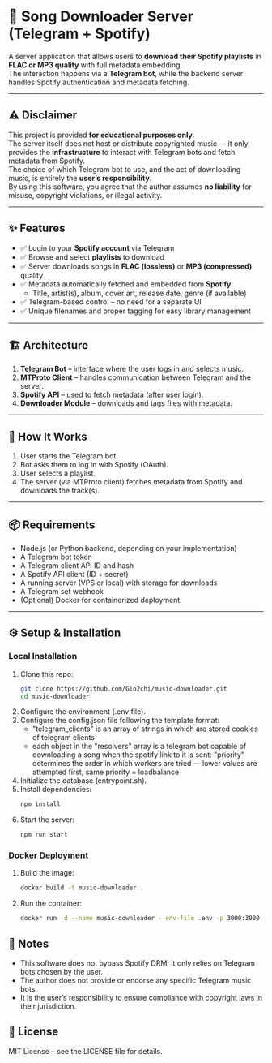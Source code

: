 # 🎵 Song Downloader Server (Telegram + Spotify)

A server application that allows users to **download their Spotify playlists** in **FLAC or MP3 quality** with full metadata embedding.  
The interaction happens via a **Telegram bot**, while the backend server handles Spotify authentication and metadata fetching.  

---

## ⚠️ Disclaimer
This project is provided **for educational purposes only**.  
The server itself does not host or distribute copyrighted music — it only provides the **infrastructure** to interact with Telegram bots and fetch metadata from Spotify.  
The choice of which Telegram bot to use, and the act of downloading music, is entirely the **user’s responsibility**.  
By using this software, you agree that the author assumes **no liability** for misuse, copyright violations, or illegal activity.  

---

## ✨ Features
- ✅ Login to your **Spotify account** via Telegram  
- ✅ Browse and select **playlists** to download  
- ✅ Server downloads songs in **FLAC (lossless)** or **MP3 (compressed)** quality  
- ✅ Metadata automatically fetched and embedded from **Spotify**:
  - Title, artist(s), album, cover art, release date, genre (if available)  
- ✅ Telegram-based control – no need for a separate UI  
- ✅ Unique filenames and proper tagging for easy library management  

---

## 🏗️ Architecture
1. **Telegram Bot** – interface where the user logs in and selects music.  
2. **MTProto Client** – handles communication between Telegram and the server.  
3. **Spotify API** – used to fetch metadata (after user login).  
4. **Downloader Module** – downloads and tags files with metadata.  

---

## 🚀 How It Works
1. User starts the Telegram bot.  
2. Bot asks them to log in with Spotify (OAuth).  
3. User selects a playlist.  
4. The server (via MTProto client) fetches metadata from Spotify and downloads the track(s).  

---

## 📦 Requirements
- Node.js (or Python backend, depending on your implementation)  
- A Telegram bot token  
- A Telegram client API ID and hash  
- A Spotify API client (ID + secret)  
- A running server (VPS or local) with storage for downloads  
- A Telegram set webhook
- (Optional) Docker for containerized deployment  

---

## ⚙️ Setup & Installation

### Local Installation
1. Clone this repo:
   ```bash
   git clone https://github.com/Gio2chi/music-downloader.git
   cd music-downloader
   ```
2. Configure the environment (.env file).
3. Configure the config.json file following the template format:
   - "telegram_clients" is an array of strings in which are stored cookies of telegram clients
   - each object in the "resolvers" array is a telegram bot capable of downloading a song when the spotify link to it is sent:
       "priority" determines the order in which workers are tried — lower values are attempted first, same priority = loadbalance 
4. Initialize the database (entrypoint.sh).
5. Install dependencies:
   ```bash
   npm install
   ```
6. Start the server:
   ```bash
   npm run start
   ```
### Docker Deployment
1. Build the image:
   ```bash
   docker build -t music-downloader .
   ```
2. Run the container:
   ```bash
   docker run -d --name music-downloader --env-file .env -p 3000:3000 music-downloader
   ```
## 📌 Notes
 - This software does not bypass Spotify DRM; it only relies on Telegram bots chosen by the user.
 - The author does not provide or endorse any specific Telegram music bots.
 - It is the user’s responsibility to ensure compliance with copyright laws in their jurisdiction.

## 📜 License
MIT License – see the LICENSE file for details.
